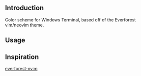 ## Introduction
Color scheme for Windows Terminal, based off of the Everforest vim/neovim theme.

## Usage

## Inspiration
[everforest-nvim](https://github.com/neanias/everforest-nvim?tab=readme-ov-file#everforestnvim)
